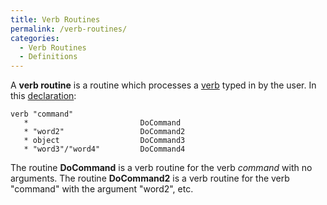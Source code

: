 ```yaml
---
title: Verb Routines
permalink: /verb-routines/
categories: 
  - Verb Routines
  - Definitions
---
```


A **verb routine** is a routine which processes a
[verb](/declarations/verb/) typed in by the user. In this
[declaration](/declarations/):

    verb "command"
       *                         DoCommand
       * "word2"                 DoCommand2
       * object                  DoCommand3
       * "word3"/"word4"         DoCommand4

The routine **DoCommand** is a verb routine for the verb *command* with
no arguments. The routine **DoCommand2** is a verb routine for the verb
"command" with the argument "word2", etc.
